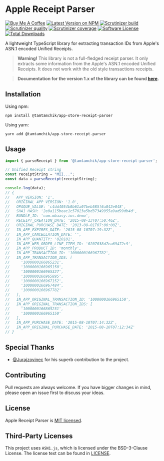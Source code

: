 # Apple Receipt Parser

[![Buy Me A Coffee][ico-coffee]][link-coffee]
[![Latest Version on NPM][ico-version]][link-npm]
[![Scrutinizer build][ico-scrutinizer-build]][link-scrutinizer]
[![Scrutinizer quality][ico-scrutinizer-quality]][link-scrutinizer]
[![Scrutinizer coverage][ico-scrutinizer-coverage]][link-scrutinizer]
[![Software License][ico-license]](./LICENSE)
[![Total Downloads][ico-downloads]][link-downloads]

A lightweight TypeScript library for extracting transaction IDs from Apple's ASN.1 encoded Unified Receipts.

> **Warning!** This library is not a full-fledged receipt parser. 
> It only extracts some information from the Apple's ASN.1 encoded Unified Receipts.
> It does not work with the old style transactions receipts.

> **Documentation for the version 1.x of the library can be found [here](https://github.com/tamtamchik/app-store-receipt-parser/tree/1.x/README.md).**

## Installation

Using npm:

```shell
npm install @tamtamchik/app-store-receipt-parser
```

Using yarn:

```shell
yarn add @tamtamchik/app-store-receipt-parser
```

## Usage

```typescript
import { parseReceipt } from '@tamtamchik/app-store-receipt-parser';

// Unified Receipt string 
const receiptString = "MII...";
const data = parseReceipt(receiptString);

console.log(data);
// {
//   APP_VERSION: '1',
//   ORIGINAL_APP_VERSION: '1.0',
//   OPAQUE_VALUE: 'c4dd4054b0b61a07beb585f6a842e048',
//   SHA1_HASH: '2e0a115beac1c57023a5bd37349955a9ad99db4d',
//   BUNDLE_ID: 'com.mbaasy.ios.demo',
//   RECEIPT_CREATION_DATE: '2015-08-13T07:50:46Z',
//   ORIGINAL_PURCHASE_DATE: '2013-08-01T07:00:00Z',
//   IN_APP_EXPIRES_DATE: '2015-08-10T07:19:32Z',
//   IN_APP_CANCELLATION_DATE: '',
//   IN_APP_QUANTITY: '020101',
//   IN_APP_WEB_ORDER_LINE_ITEM_ID: '0207038d7ea69472c9',
//   IN_APP_PRODUCT_ID: 'monthly',
//   IN_APP_TRANSACTION_ID: '1000000166967782',
//   IN_APP_TRANSACTION_IDS: [
//     '1000000166865231',
//     '1000000166965150',
//     '1000000166965327',
//     '1000000166965895',
//     '1000000166967152',
//     '1000000166967484',
//     '1000000166967782'
//   ],
//   IN_APP_ORIGINAL_TRANSACTION_ID: '1000000166965150',
//   IN_APP_ORIGINAL_TRANSACTION_IDS: [
//     '1000000166865231',
//     '1000000166965150'
//   ],
//   IN_APP_PURCHASE_DATE: '2015-08-10T07:14:32Z',
//   IN_APP_ORIGINAL_PURCHASE_DATE: '2015-08-10T07:12:34Z'
// }
```

## Special Thanks

- [@Jurajzovinec](https://github.com/Jurajzovinec) for his superb contribution to the project.

## Contributing

Pull requests are always welcome. If you have bigger changes in mind, please open an issue first to discuss your ideas.

## License

Apple Receipt Parser is [MIT licensed](./LICENSE).

## Third-Party Licenses

This project uses `ASN1.js`, which is licensed under the BSD-3-Clause License. The license text can be found in [LICENSE](./LICENSE).

[ico-coffee]: https://img.shields.io/badge/Buy%20Me%20A-Coffee-%236F4E37.svg?style=flat-square
[ico-version]: https://img.shields.io/npm/v/@tamtamchik/app-store-receipt-parser.svg?style=flat-square
[ico-license]: https://img.shields.io/npm/l/@tamtamchik/app-store-receipt-parser.svg?style=flat-square
[ico-downloads]: https://img.shields.io/npm/dt/@tamtamchik/app-store-receipt-parser.svg?style=flat-square
[ico-scrutinizer-build]: https://img.shields.io/scrutinizer/build/g/tamtamchik/app-store-receipt-parser/main.svg?style=flat-square
[ico-scrutinizer-quality]: https://img.shields.io/scrutinizer/quality/g/tamtamchik/app-store-receipt-parser/main.svg?style=flat-square
[ico-scrutinizer-coverage]: https://img.shields.io/scrutinizer/coverage/g/tamtamchik/app-store-receipt-parser/main.svg?style=flat-square

[link-coffee]: https://www.buymeacoffee.com/tamtamchik
[link-npm]: https://www.npmjs.com/package/@tamtamchik/app-store-receipt-parser
[link-downloads]: https://www.npmjs.com/package/@tamtamchik/app-store-receipt-parser
[link-scrutinizer]: https://scrutinizer-ci.com/g/tamtamchik/app-store-receipt-parser/
